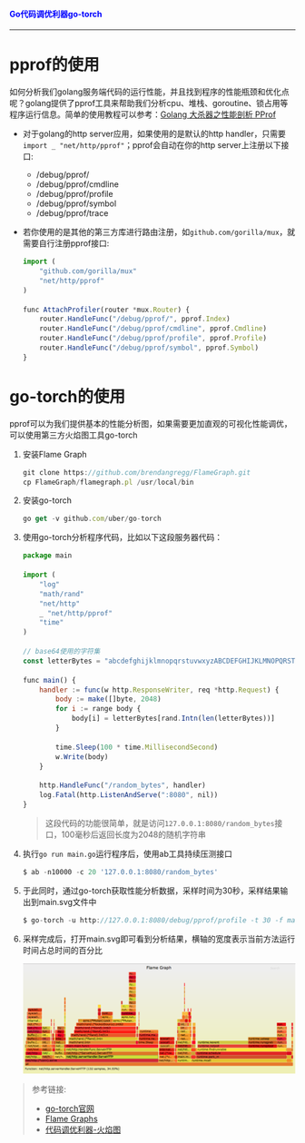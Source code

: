 #### <font color="blue">Go代码调优利器go-torch</font>

---

# pprof的使用

如何分析我们golang服务端代码的运行性能，并且找到程序的性能瓶颈和优化点呢？golang提供了pprof工具来帮助我们分析cpu、堆栈、goroutine、锁占用等程序运行信息。简单的使用教程可以参考：[Golang 大杀器之性能剖析 PProf](https://github.com/EDDYCJY/blog/blob/7b021d0dee361f5cf966aae8f7f505e19b79b1a2/tools/go-tool-pprof.md)

* 对于golang的http server应用，如果使用的是默认的http handler，只需要`import _ "net/http/pprof"`；pprof会自动在你的http server上注册以下接口:

	* /debug/pprof/
	* /debug/pprof/cmdline
	* /debug/pprof/profile
	* /debug/pprof/symbol
	* /debug/pprof/trace

* 若你使用的是其他的第三方库进行路由注册，如`github.com/gorilla/mux`，就需要自行注册pprof接口:

	```js
	import (
	    "github.com/gorilla/mux"
	    "net/http/pprof"
	)
	
	func AttachProfiler(router *mux.Router) {
	    router.HandleFunc("/debug/pprof/", pprof.Index)
	    router.HandleFunc("/debug/pprof/cmdline", pprof.Cmdline)
	    router.HandleFunc("/debug/pprof/profile", pprof.Profile)
	    router.HandleFunc("/debug/pprof/symbol", pprof.Symbol)
	}
	```

# go-torch的使用

pprof可以为我们提供基本的性能分析图，如果需要更加直观的可视化性能调优，可以使用第三方火焰图工具go-torch

1. 安装Flame Graph

	```js
	git clone https://github.com/brendangregg/FlameGraph.git
	cp FlameGraph/flamegraph.pl /usr/local/bin
	```
	
2. 安装go-torch

	```js
	go get -v github.com/uber/go-torch
	```
	
3. 使用go-torch分析程序代码，比如以下这段服务器代码：

	```js
	package main
	
	import (
		"log"
		"math/rand"
		"net/http"
		_ "net/http/pprof"
		"time"
	)
	
	// base64使用的字符集
	const letterBytes = "abcdefghijklmnopqrstuvwxyzABCDEFGHIJKLMNOPQRSTUVWXYZ0123456789/+="
	
	func main() {
		handler := func(w http.ResponseWriter, req *http.Request) {
			body := make([]byte, 2048)
			for i := range body {
				body[i] = letterBytes[rand.Intn(len(letterBytes))]
			}
	
			time.Sleep(100 * time.MillisecondSecond)
			w.Write(body)
		}
	
		http.HandleFunc("/random_bytes", handler)
		log.Fatal(http.ListenAndServe(":8080", nil))
	}
	```
	
	> 这段代码的功能很简单，就是访问`127.0.0.1:8080/random_bytes`接口，100毫秒后返回长度为2048的随机字符串
	
4. 执行`go run main.go`运行程序后，使用ab工具持续压测接口

	```js
	$ ab -n10000 -c 20 '127.0.0.1:8080/random_bytes'
	```
5. 于此同时，通过go-torch获取性能分析数据，采样时间为30秒，采样结果输出到main.svg文件中

	```js
	$ go-torch -u http://127.0.0.1:8080/debug/pprof/profile -t 30 -f main.svg
	```
	
6. 采样完成后，打开main.svg即可看到分析结果，横轴的宽度表示当前方法运行时间占总时间的百分比

	![](./image/go-torch_1.png)
	
> 参考链接:
> 
> * [go-torch官网](https://github.com/uber-archive/go-torch)
> * [Flame Graphs](https://github.com/brendangregg/FlameGraph)
> * [代码调优利器-火焰图](https://lihaoquan.me/2017/1/1/Profiling-and-Optimizing-Go-using-go-torch.html)
